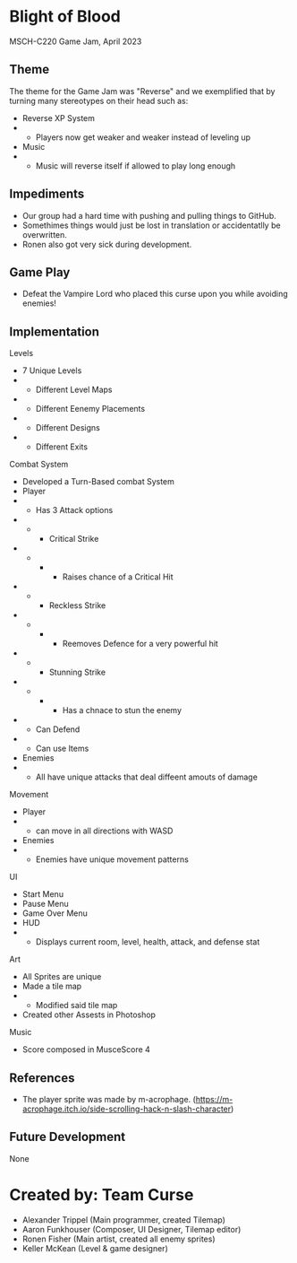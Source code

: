 # Blight of Blood
MSCH-C220 Game Jam, April 2023

## Theme
The theme for the Game Jam was "Reverse" and we exemplified that by turning many stereotypes on their head such as:
- Reverse XP System
- - Players now get weaker and weaker instead of leveling up
- Music 
- - Music will reverse itself if allowed to play long enough

## Impediments
- Our group had a hard time with pushing and pulling things to GitHub.
- Somethimes things would just be lost in translation or accidentatlly be overwritten.
- Ronen also got very sick during development.

## Game Play
- Defeat the Vampire Lord who placed this curse upon you while avoiding enemies!

## Implementation
Levels
- 7 Unique Levels
- - Different Level Maps
- - Different Eenemy Placements
- - Different Designs
- - Different Exits

Combat System
- Developed a Turn-Based combat System
- Player
- - Has 3 Attack options
- - - Critical Strike
- - - - Raises chance of a Critical Hit
- - - Reckless Strike
- - - - Reemoves Defence for a very powerful hit
- - - Stunning Strike
- - - - Has a chnace to stun the enemy
- - Can Defend
- - Can use Items
- Enemies
- - All have unique attacks that deal diffeent amouts of damage

Movement 
- Player 
- - can move in all directions with WASD
- Enemies 
- - Enemies have unique movement patterns

UI
- Start Menu
- Pause Menu
- Game Over Menu
- HUD
- - Displays current room, level, health, attack, and defense stat

Art
- All Sprites are unique
- Made a tile map
- - Modified said tile map
- Created other Assests in Photoshop

Music
- Score composed in MusceScore 4

## References
- The player sprite was made by m-acrophage. (https://m-acrophage.itch.io/side-scrolling-hack-n-slash-character)

## Future Development
None

# Created by: Team Curse
- Alexander Trippel (Main programmer, created Tilemap)
- Aaron Funkhouser (Composer, UI Designer, Tilemap editor)
- Ronen Fisher (Main artist, created all enemy sprites) 
- Keller McKean (Level & game designer)
